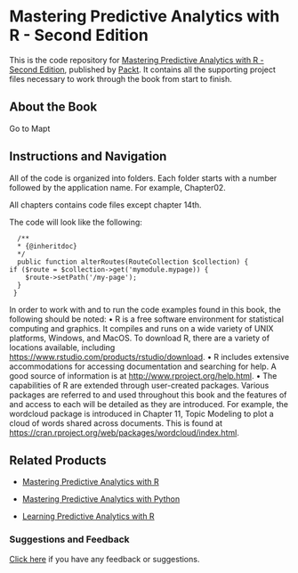 # Mastering Predictive Analytics with R - Second Edition
This is the code repository for [Mastering Predictive Analytics with R - Second Edition](https://www.packtpub.com/big-data-and-business-intelligence/mastering-predictive-analytics-r-second-edition?utm_source=github&utm_medium=repository&utm_campaign=9781787121393), published by [Packt](https://www.packtpub.com/?utm_source=github). It contains all the supporting project files necessary to work through the book from start to finish.
## About the Book
Go to Mapt
## Instructions and Navigation
All of the code is organized into folders. Each folder starts with a number followed by the application name. For example, Chapter02.

All chapters contains code files except chapter 14th. 

The code will look like the following:
```
  /**
  * {@inheritdoc}
  */
  public function alterRoutes(RouteCollection $collection) {
if ($route = $collection->get('mymodule.mypage)) {
    $route->setPath('/my-page');
  }
 }
```

In order to work with and to run the code examples found in this book, the following should be noted:
• R is a free software environment for statistical computing and graphics. It compiles and runs on a wide variety of UNIX platforms, Windows, and MacOS. To download R, there are a variety of locations available, including https://www.rstudio.com/products/rstudio/download.
• R includes extensive accommodations for accessing documentation and searching for help. A good source of information is at  http://www.rproject.org/help.html.
• The capabilities of R are extended through user-created packages. Various packages are referred to and used throughout this book and the features of and access to each will be detailed as they are introduced. For example, the wordcloud package is introduced in Chapter 11, Topic Modeling to plot a cloud of words shared across documents. This is found at https://cran.rproject.org/web/packages/wordcloud/index.html.

## Related Products
* [Mastering Predictive Analytics with R](https://www.packtpub.com/application-development/mastering-predictive-analytics-r?utm_source=github&utm_medium=repository&utm_campaign=9781783982806)

* [Mastering Predictive Analytics with Python](https://www.packtpub.com/big-data-and-business-intelligence/mastering-predictive-analytics-python?utm_source=github&utm_medium=repository&utm_campaign=9781785882715)

* [Learning Predictive Analytics with R](https://www.packtpub.com/big-data-and-business-intelligence/learning-predictive-analytics-r?utm_source=github&utm_medium=repository&utm_campaign=9781782169352)

### Suggestions and Feedback
[Click here](https://docs.google.com/forms/d/e/1FAIpQLSe5qwunkGf6PUvzPirPDtuy1Du5Rlzew23UBp2S-P3wB-GcwQ/viewform) if you have any feedback or suggestions.
